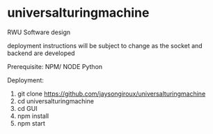 # universalturingmachine
RWU Software design

deployment instructions will be subject to change as the socket and backend are developed

Prerequisite:
NPM/ NODE
Python

Deployment:
1. git clone https://github.com/jaysongiroux/universalturingmachine
2. cd universalturingmachine
3. cd GUI
4. npm install
5. npm start